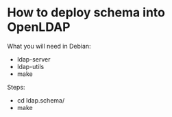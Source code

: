 # How to deploy schema into OpenLDAP

What you will need in Debian:
- ldap-server
- ldap-utils
- make

Steps:
- cd ldap.schema/
- make
